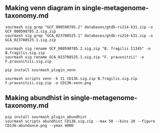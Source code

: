 ## Making venn diagram in single-metagenome-taxonomy.md

```
sourmash sig grep "GCF_000598785.2" databases/gtdb-rs214-k31.zip -o GCF_000598785.2.sig.zip
sourmash sig grep "GCA_023708525.1" databases/gtdb-rs214-k31.zip -o GCA_023708525.1.sig.zip

sourmash sig rename GCF_000598785.2.sig.zip "B. fragilis I1345" -o B.fragilis.sig.zip
sourmash sig rename GCA_023708525.1.sig.zip "F. prausnitzii" -o F.prausnitzii.sig.zip

pip install sourmash_plugin_venn

sourmash scripts venn -k 31 CD136.sig.zip B.fragilis.sig.zip F.prausnitzii.sig.zip -o CD136-venn.png
```

## Making abundhist in single-metagenome-taxonomy.md

```
pip install sourmash_plugin_abundhist
sourmash scripts abundhist CD136.sig.zip --max 50 --bins 20 --figure CD136-abundance.png --ymax 4000
```

